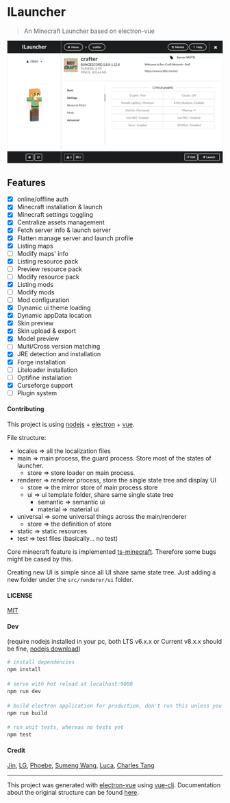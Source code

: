 # ILauncher

> An Minecraft Launcher based on electron-vue

![Image](/misc/0.png)

## Features 

 - [x] online/offline auth
 - [x] Minecraft installation & launch
 - [x] Minecraft settings toggling
 - [x] Centralize assets management
 - [x] Fetch server info & launch server
 - [x] Flatten manage server and launch profile
 - [x] Listing maps
 - [ ] Modify maps' info
 - [x] Listing resource pack
 - [ ] Preview resource pack
 - [ ] Modify resource pack
 - [x] Listing mods
 - [ ] Modify mods
 - [ ] Mod configuration
 - [x] Dynamic ui theme loading
 - [x] Dynamic appData location
 - [x] Skin preview
 - [x] Skin upload & export
 - [x] Model preview
 - [ ] Multi/Cross version matching 
 - [x] JRE detection and installation 
 - [x] Forge installation
 - [ ] Liteloader installation
 - [ ] Optifine installation
 - [x] Curseforge support
 - [ ] Plugin system

#### Contributing

This project is using [nodejs](https://nodejs.org/) + [electron](https://electron.atom.io) + [vue](https://vuejs.org).

File structure:

- locales => all the localization files
- main => main process, the guard process. Store most of the states of launcher.
    - store => store loader on main process. 
- renderer => renderer process, store the single state tree and display UI
    - store => the mirror store of main process store
    - ui => ui template folder, share same single state tree
        - semantic => semantic ui
        - material => material ui
- universal => some universal things across the main/renderer
    - store => the definition of store
- static => static resources
- test => test files (basically... no test)

Core minecraft feature is implemented [ts-minecraft](https://github.com/InfinityStudio/ts-minecraft). Therefore some bugs might be cased by this.

Creating new UI is simple since all UI share same state tree.
Just adding a new folder under the `src/renderer/ui` folder.

#### LICENSE 

[MIT](LICENSE)

#### Dev

(require nodejs installed in your pc, both LTS v6.x.x or Current v8.x.x should be fine, [nodejs download](https://nodejs.org/))

``` bash
# install dependencies
npm install

# serve with hot reload at localhost:9080
npm run dev

# build electron application for production, don't run this unless you really want to make a product env.... use npm run dev to dev
npm run build

# run unit tests, whereas no tests yet
npm test


```

#### Credit

[Jin](https://github.com/Indexyz), [LG](https://github.com/LasmGratel), [Phoebe](https://github.com/PhoebezZ), [Sumeng Wang](https://github.com/darkkingwsm), [Luca](https://github.com/LucaIsGenius), [Charles Tang](https://github.com/CharlesQT)

---

This project was generated with [electron-vue](https://github.com/SimulatedGREG/electron-vue) using [vue-cli](https://github.com/vuejs/vue-cli). Documentation about the original structure can be found [here](https://simulatedgreg.gitbooks.io/electron-vue/content/index.html).
